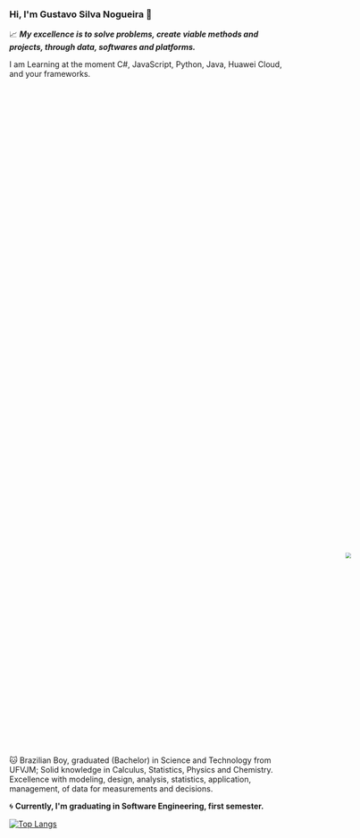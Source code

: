 ### Hi, I'm Gustavo Silva Nogueira 👋

:chart_with_upwards_trend: ***My excellence is to solve problems, create viable methods and projects, through data, softwares and platforms.***

I am Learning at the moment C#, JavaScript, Python, Java, Huawei Cloud, and your frameworks.

<div class="yKRQTQ"><div class="DT3cqg" style="width: 1050px; height: 591.585px;"><div class="LpmlDw" style="transform: scale(0.640244);"><div class="RpZ9dQ" lang="pt-BR" style="width: 1640px; height: 924px;"><div class="vkewZQ"><div class="X0udsg"><div class="tOQZbg" style="background-color: rgb(255, 255, 255);"></div></div></div><div style="position: right; top: 92.4px; left: 92.4px; width: 1455.2px; height: 739.2px;"></div><div class="aP0iDg _8wgmBA" style="width: 350.035px; height: 315.134px; transform: translate(644.983px, 304.433px);"><div class="LnihSA"><div class="X0udsg"><div class="OQp0jg"><div class="xcfBCw J6cDAg"><div class="DvXlvQ" style="width: 350.035px; height: 315.134px; transform: translate(0px, 0px) rotate(0deg);"><div class="jXCxjw"><img class="paNqSg" crossorigin="anonymous" src="https://video-public.canva.com/VAEYaj-XG5A/v/e1c3612cb8.gif" draggable="false"></div></div></div></div></div></div></div></div></div></div><div class="Mckcdw _33eSpQ" style="width: 1050px; height: 591.585px; margin: 0px;"></div></div>


:cat: Brazilian Boy, graduated (Bachelor) in Science and Technology from UFVJM; Solid knowledge in Calculus, Statistics, Physics and Chemistry. Excellence with modeling, design, analysis, statistics, application, management, of data for measurements and decisions. 

:cyclone: **Currently, I'm graduating in Software Engineering, first semester.**

[![Top Langs](https://github-readme-stats.vercel.app/api/top-langs/?username=Gussnogue&layout=compact)](https://github.com/Gussnogue/github-readme-stats)
